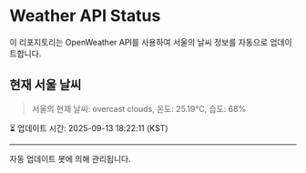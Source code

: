 
# Weather API Status

이 리포지토리는 OpenWeather API를 사용하여 서울의 날씨 정보를 자동으로 업데이트합니다.

## 현재 서울 날씨
> 서울의 현재 날씨: overcast clouds, 온도: 25.19°C, 습도: 68%

⏳ 업데이트 시간: 2025-09-13 18:22:11 (KST)

---
자동 업데이트 봇에 의해 관리됩니다.
